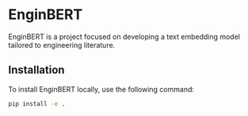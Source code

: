 # EnginBERT

EnginBERT is a project focused on developing a text embedding model tailored to engineering literature.

## Installation

To install EnginBERT locally, use the following command:

```bash
pip install -e .
